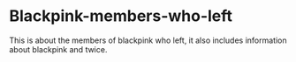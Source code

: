 # Blackpink-members-who-left
This is about the members of blackpink who left, it also includes information about blackpink and twice.
